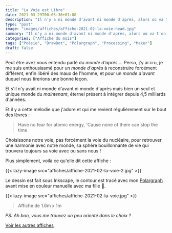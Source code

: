 ```yaml
---
title: "La Voie est Libre"
date: 2021-03-29T00:05:36+01:00
description: "Il n'y a ni monde d'avant ni monde d'après, alors où va t'on maintenant ?"
type: "post"
image: "images/affiches/affiche-2021-02-la-voie-head.jpg"
summary: "Il n'y a ni monde d'avant ni monde d'après, alors où va t'on maintenant ?"
categories: ["Affiche du mois"]
tags: ["Poésie", "DrawBot", "Polargraph", "Processing", "Maker"]
draft: false
---
```


Peut être avez vous entendu parlé du *monde d'après* ... 
Perso, j'y ai cru, je me suis enthousiasmé pour un *monde d'après* à reconstruire forcément différent, enfin libéré des maux de l'homme, et pour un *monde d'avant* duquel nous tirerions une bonne leçon. 

Et s'il n'y avait ni monde d'avant ni monde d'après mais bien un seul et unique monde du *maintenant*, éternel présent à intégrer depuis 4,5 milliards d'années. 

Et il y a cette mélodie que j'adore et qui me revient régulièrement sur le bout des lèvres :

> Have no fear for atomic energy, 'Cause none of them can stop the time

Choisissons notre voie, pas forcément la voie du nucléaire, pour retrouver une harmonie avec notre monde, sa sphère bouillonnante de vie qui trouvera toujours sa voie avec ou sans nous !

Plus simplement, voilà ce qu'elle dit cette affiche : 

{{< lazy-image src="affiches/affiche-2021-02-la-voie-2.jpg" >}} 

Le dessin est fait sous Inkscape, le contour est tracé avec mon [Polargraph](../drawbot-polargraph) avant mise en couleur manuelle avec ma fille 🥰.

{{< lazy-image src="affiches/affiche-2021-02-la-voie.jpg" >}} 

> Affiche de 1.6m x 1m

*PS: Ah bon, vous me trouvez un peu orienté dans le choix ?*

[Voir les autres affiches](/categories/affiche-du-mois)
